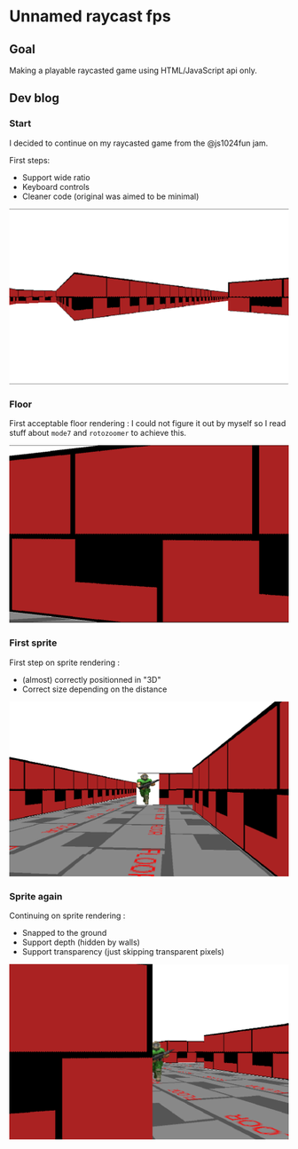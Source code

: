 # Unnamed raycast fps

## Goal

Making a playable raycasted game using HTML/JavaScript api only.

## Dev blog

### Start

I decided to continue on my raycasted game from the @js1024fun jam.

First steps:
 * Support wide ratio
 * Keyboard controls
 * Cleaner code (original was aimed to be minimal)

![start](https://github.com/gogoprog/raycastfps/raw/master/res/rfps-start.png)

### Floor

First acceptable floor rendering : I could not figure it out by myself so I read stuff about `mode7` and `rotozoomer` to achieve this.

![floor](https://github.com/gogoprog/raycastfps/raw/master/res/rfps-floor.gif)

### First sprite

First step on sprite rendering :
  * (almost) correctly positionned in "3D"
  * Correct size depending on the distance

![sprite](https://github.com/gogoprog/raycastfps/raw/master/res/rfps-sprite.gif)

### Sprite again

Continuing on sprite rendering :
  * Snapped to the ground
  * Support depth (hidden by walls)
  * Support transparency (just skipping transparent pixels)

![sprite](https://github.com/gogoprog/raycastfps/raw/master/res/rfps-sprite2.gif)


